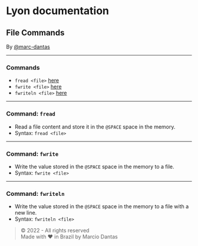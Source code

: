 # Lyon documentation
## File Commands
By [@marc-dantas](https://github.com/marc-dantas)

<hr>

### Commands
- `fread <file>` [here](#fread)
- `fwrite <file>` [here](#fwrite)
- `fwriteln <file>` [here](#fwriteln)

<hr>

<h3 id="fread">Command: <code>fread</code></h3> 

- Read a file content and store it in the `@SPACE` space in the memory.
- Syntax: `fread <file>`

<hr>

<h3 id="fwrite">Command: <code>fwrite</code></h3>

- Write the value stored in the `@SPACE` space in the memory to a file.
- Syntax: `fwrite <file>`

<hr>

<h3 id="fwriteln">Command: <code>fwriteln</code></h3>

- Write the value stored in the `@SPACE` space in the memory to a file with a new line.
- Syntax: `fwriteln <file>`

> © 2022 - All rights reserved<br>
> Made with ❤️ in Brazil by Marcio Dantas